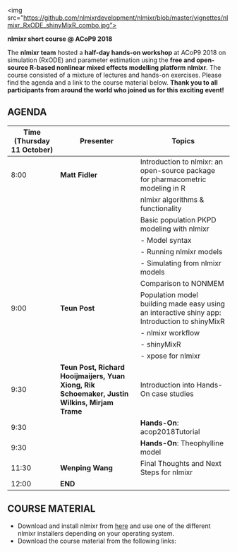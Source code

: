 <img src="https://github.com/nlmixrdevelopment/nlmixr/blob/master/vignettes/nlmixr_RxODE_shinyMixR_combo.jpg”>

**nlmixr short course @ ACoP9 2018**

The **nlmixr team** hosted a **half-day hands-on workshop** at ACoP9 2018 on simulation (RxODE) and parameter estimation using the **free and open-source R-based nonlinear mixed effects modelling platform nlmixr**. 
The course consisted of a mixture of lectures and hands-on exercises. Please find the agenda and a link to the course material below. 
**Thank you to all participants from around the world who joined us for this exciting event!**

## AGENDA

| Time (Thursday 11 October) | Presenter | Topics |
| ------------- | ----------------- | ------|
| 8:00 | **Matt Fidler** | Introduction to nlmixr: an open-source package for pharmacometric modeling in R|
|       |                 | nlmixr algorithms & functionality|
|       |                 | Basic population PKPD modeling with nlmixr |
|       |                 |  - Model syntax |
|       |                 |  - Running nlmixr models |
|       |                 |  - Simulating from nlmixr models |
|       |                 | Comparison to NONMEM |
| 9:00 | **Teun Post** | Population model building made easy using an interactive shiny app: Introduction to shinyMixR|
|       |                      | - nlmixr workflow |
|       |                      | - shinyMixR |
|       |                      | - xpose for nlmixr |
| 9:30 | **Teun Post, Richard Hooijmaijers, Yuan Xiong, Rik Schoemaker, Justin Wilkins, Mirjam Trame** | Introduction into Hands-On case studies |
| 9:30 |                                              | **Hands-On**: acop2018Tutorial |
| 9:30 |                                              | **Hands-On**: Theophylline model |
| 11:30 | **Wenping Wang** | Final Thoughts and Next Steps for nlmixr |
| 12:00 | **END** |
## COURSE MATERIAL

- Download and install nlmixr from [here]( https://github.com/nlmixrdevelopment/nlmixr/releases/tag/v1.0.0-7 ) and use one of the different nlmixr installers depending on your operating system.
- Download the course material from the following links:
